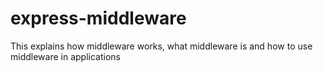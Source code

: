 # express-middleware
This explains how middleware works, what middleware is and how to use middleware in applications
